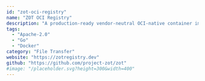 ```yaml
---
id: "zot-oci-registry"
name: "ZOT OCI Registry"
description: "A production-ready vendor-neutral OCI-native container image registry."
tags:
  - "Apache-2.0"
  - "Go"
  - "Docker"
category: "File Transfer"
website: "https://zotregistry.dev"
github: "https://github.com/project-zot/zot"
#image: "/placeholder.svg?height=300&width=400"
---
```



